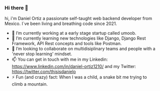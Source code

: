 ### Hi there 👋

hi, i'm Daniel Ortiz a passionate self-taught web backend developer from Mexico. I´ve been living and breathing code since 2021.

- 🔭 I’m currently working at a early stage startup called umoob.
- 🌱 I’m currently learning new technologies like Django, Django Rest Framework, API Rest concepts and tools like Postman.
- 👯 I’m looking to collaborate on multidisiplinary teams and people with a 'never stop learning' mindset.
- 📫 You can get in touch with me in my Linkedin: https://www.linkedin.com/in/daniel-ortiz1210/ and my Twitter: https://twitter.com/thisisdanielo
- ⚡ Fun (and crazy) fact: When I was a child, a snake bit me trying to climb a mountain. 


